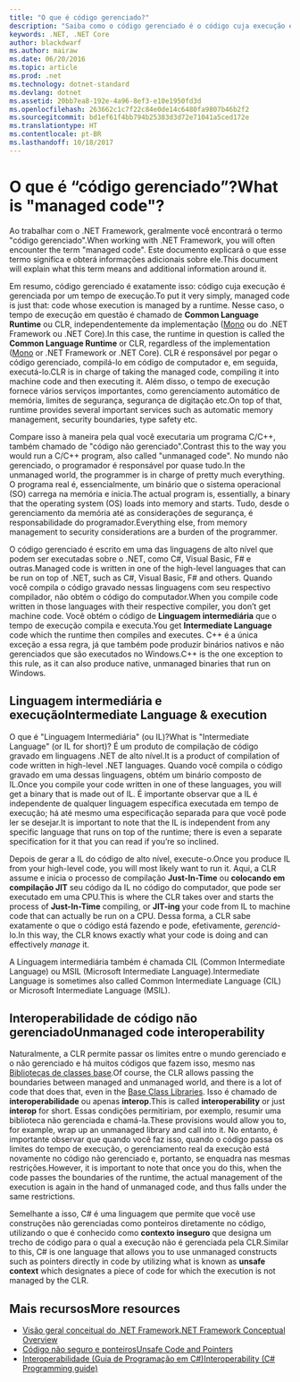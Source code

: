 ```yaml
---
title: "O que é código gerenciado?"
description: "Saiba como o código gerenciado é o código cuja execução é gerenciada por um tempo de execução, o CLR (Common Language Runtime)."
keywords: .NET, .NET Core
author: blackdwarf
ms.author: mairaw
ms.date: 06/20/2016
ms.topic: article
ms.prod: .net
ms.technology: dotnet-standard
ms.devlang: dotnet
ms.assetid: 20bb7ea8-192e-4a96-8ef3-e10e1950fd3d
ms.openlocfilehash: 263662c1c7f22c84e0de14c6480fa9807b46b2f2
ms.sourcegitcommit: bd1ef61f4bb794b25383d3d72e71041a5ced172e
ms.translationtype: HT
ms.contentlocale: pt-BR
ms.lasthandoff: 10/18/2017
---
```

# <a name="what-is-managed-code"></a><span data-ttu-id="639b5-104">O que é “código gerenciado”?</span><span class="sxs-lookup"><span data-stu-id="639b5-104">What is "managed code"?</span></span>

<span data-ttu-id="639b5-105">Ao trabalhar com o .NET Framework, geralmente você encontrará o termo "código gerenciado".</span><span class="sxs-lookup"><span data-stu-id="639b5-105">When working with .NET Framework, you will often encounter the term "managed code".</span></span> <span data-ttu-id="639b5-106">Este documento explicará o que esse termo significa e obterá informações adicionais sobre ele.</span><span class="sxs-lookup"><span data-stu-id="639b5-106">This document will explain what this term means and additional information around it.</span></span>

<span data-ttu-id="639b5-107">Em resumo, código gerenciado é exatamente isso: código cuja execução é gerenciada por um tempo de execução.</span><span class="sxs-lookup"><span data-stu-id="639b5-107">To put it very simply, managed code is just that: code whose execution is managed by a runtime.</span></span> <span data-ttu-id="639b5-108">Nesse caso, o tempo de execução em questão é chamado de **Common Language Runtime** ou CLR, independentemente da implementação ([Mono](http://www.mono-project.com/) ou do .NET Framework ou .NET Core).</span><span class="sxs-lookup"><span data-stu-id="639b5-108">In this case, the runtime in question is called the **Common Language Runtime** or CLR, regardless of the implementation ([Mono](http://www.mono-project.com/) or .NET Framework or .NET Core).</span></span> <span data-ttu-id="639b5-109">CLR é responsável por pegar o código gerenciado, compilá-lo em código de computador e, em seguida, executá-lo.</span><span class="sxs-lookup"><span data-stu-id="639b5-109">CLR is in charge of taking the managed code, compiling it into machine code and then executing it.</span></span> <span data-ttu-id="639b5-110">Além disso, o tempo de execução fornece vários serviços importantes, como gerenciamento automático de memória, limites de segurança, segurança de digitação etc.</span><span class="sxs-lookup"><span data-stu-id="639b5-110">On top of that, runtime provides several important services such as automatic memory management, security boundaries, type safety etc.</span></span>

<span data-ttu-id="639b5-111">Compare isso à maneira pela qual você executaria um programa C/C++, também chamado de "código não gerenciado".</span><span class="sxs-lookup"><span data-stu-id="639b5-111">Contrast this to the way you would run a C/C++ program, also called "unmanaged code".</span></span> <span data-ttu-id="639b5-112">No mundo não gerenciado, o programador é responsável por quase tudo.</span><span class="sxs-lookup"><span data-stu-id="639b5-112">In the unmanaged world, the programmer is in charge of pretty much everything.</span></span> <span data-ttu-id="639b5-113">O programa real é, essencialmente, um binário que o sistema operacional (SO) carrega na memória e inicia.</span><span class="sxs-lookup"><span data-stu-id="639b5-113">The actual program is, essentially, a binary that the operating system (OS) loads into memory and starts.</span></span> <span data-ttu-id="639b5-114">Tudo, desde o gerenciamento da memória até as considerações de segurança, é responsabilidade do programador.</span><span class="sxs-lookup"><span data-stu-id="639b5-114">Everything else, from memory management to security considerations are a burden of the programmer.</span></span>

<span data-ttu-id="639b5-115">O código gerenciado é escrito em uma das linguagens de alto nível que podem ser executadas sobre o .NET, como C#, Visual Basic, F# e outras.</span><span class="sxs-lookup"><span data-stu-id="639b5-115">Managed code is written in one of the high-level languages that can be run on top of .NET, such as C#, Visual Basic, F# and others.</span></span> <span data-ttu-id="639b5-116">Quando você compila o código gravado nessas linguagens com seu respectivo compilador, não obtém o código do computador.</span><span class="sxs-lookup"><span data-stu-id="639b5-116">When you compile code written in those languages with their respective compiler, you don’t get machine code.</span></span> <span data-ttu-id="639b5-117">Você obtém o código de **Linguagem intermediária** que o tempo de execução compila e executa.</span><span class="sxs-lookup"><span data-stu-id="639b5-117">You get **Intermediate Language** code which the runtime then compiles and executes.</span></span> <span data-ttu-id="639b5-118">C++ é a única exceção a essa regra, já que também pode produzir binários nativos e não gerenciados que são executados no Windows.</span><span class="sxs-lookup"><span data-stu-id="639b5-118">C++ is the one exception to this rule, as it can also produce native, unmanaged binaries that run on Windows.</span></span>

## <a name="intermediate-language--execution"></a><span data-ttu-id="639b5-119">Linguagem intermediária e execução</span><span class="sxs-lookup"><span data-stu-id="639b5-119">Intermediate Language & execution</span></span>

<span data-ttu-id="639b5-120">O que é "Linguagem Intermediária" (ou IL)?</span><span class="sxs-lookup"><span data-stu-id="639b5-120">What is "Intermediate Language" (or IL for short)?</span></span> <span data-ttu-id="639b5-121">É um produto de compilação de código gravado em linguagens .NET de alto nível.</span><span class="sxs-lookup"><span data-stu-id="639b5-121">It is a product of compilation of code written in high-level .NET languages.</span></span> <span data-ttu-id="639b5-122">Quando você compila o código gravado em uma dessas linguagens, obtém um binário composto de IL.</span><span class="sxs-lookup"><span data-stu-id="639b5-122">Once you compile your code written in one of these languages, you will get a binary that is made out of IL.</span></span> <span data-ttu-id="639b5-123">É importante observar que a IL é independente de qualquer linguagem específica executada em tempo de execução; há até mesmo uma especificação separada para que você pode ler se desejar.</span><span class="sxs-lookup"><span data-stu-id="639b5-123">It is important to note that the IL is independent from any specific language that runs on top of the runtime; there is even a separate specification for it that you can read if you’re so inclined.</span></span>

<span data-ttu-id="639b5-124">Depois de gerar a IL do código de alto nível, execute-o.</span><span class="sxs-lookup"><span data-stu-id="639b5-124">Once you produce IL from your high-level code, you will most likely want to run it.</span></span> <span data-ttu-id="639b5-125">Aqui, a CLR assume e inicia o processo de compilação **Just-In-Time** ou **colocando em compilação JIT** seu código da IL no código do computador, que pode ser executado em uma CPU.</span><span class="sxs-lookup"><span data-stu-id="639b5-125">This is where the CLR takes over and starts the process of **Just-In-Time** compiling, or **JIT-ing** your code from IL to machine code that can actually be run on a CPU.</span></span> <span data-ttu-id="639b5-126">Dessa forma, a CLR sabe exatamente o que o código está fazendo e pode, efetivamente, _gerenciá_-lo.</span><span class="sxs-lookup"><span data-stu-id="639b5-126">In this way, the CLR knows exactly what your code is doing and can effectively _manage_ it.</span></span>

<span data-ttu-id="639b5-127">A Linguagem intermediária também é chamada CIL (Common Intermediate Language) ou MSIL (Microsoft Intermediate Language).</span><span class="sxs-lookup"><span data-stu-id="639b5-127">Intermediate Language is sometimes also called Common Intermediate Language (CIL) or Microsoft Intermediate Language (MSIL).</span></span>

## <a name="unmanaged-code-interoperability"></a><span data-ttu-id="639b5-128">Interoperabilidade de código não gerenciado</span><span class="sxs-lookup"><span data-stu-id="639b5-128">Unmanaged code interoperability</span></span>

<span data-ttu-id="639b5-129">Naturalmente, a CLR permite passar os limites entre o mundo gerenciado e o não gerenciado e há muitos códigos que fazem isso, mesmo nas [Bibliotecas de classes base](framework-libraries.md).</span><span class="sxs-lookup"><span data-stu-id="639b5-129">Of course, the CLR allows passing the boundaries between managed and unmanaged world, and there is a lot of code that does that, even in the [Base Class Libraries](framework-libraries.md).</span></span> <span data-ttu-id="639b5-130">Isso é chamado de **interoperabilidade** ou apenas **interop**.</span><span class="sxs-lookup"><span data-stu-id="639b5-130">This is called **interoperability** or just **interop** for short.</span></span> <span data-ttu-id="639b5-131">Essas condições permitiriam, por exemplo, resumir uma biblioteca não gerenciada e chamá-la.</span><span class="sxs-lookup"><span data-stu-id="639b5-131">These provisions would allow you to, for example, wrap up an unmanaged library and call into it.</span></span> <span data-ttu-id="639b5-132">No entanto, é importante observar que quando você faz isso, quando o código passa os limites do tempo de execução, o gerenciamento real da execução está novamente no código não gerenciado e, portanto, se enquadra nas mesmas restrições.</span><span class="sxs-lookup"><span data-stu-id="639b5-132">However, it is important to note that once you do this, when the code passes the boundaries of the runtime, the actual management of the execution is again in the hand of unmanaged code, and thus falls under the same restrictions.</span></span>

<span data-ttu-id="639b5-133">Semelhante a isso, C# é uma linguagem que permite que você use construções não gerenciadas como ponteiros diretamente no código, utilizando o que é conhecido como **contexto inseguro** que designa um trecho de código para o qual a execução não é gerenciada pela CLR.</span><span class="sxs-lookup"><span data-stu-id="639b5-133">Similar to this, C# is one language that allows you to use unmanaged constructs such as pointers directly in code by utilizing what is known as **unsafe context** which designates a piece of code for which the execution is not managed by the CLR.</span></span>

## <a name="more-resources"></a><span data-ttu-id="639b5-134">Mais recursos</span><span class="sxs-lookup"><span data-stu-id="639b5-134">More resources</span></span>

*   [<span data-ttu-id="639b5-135">Visão geral conceitual do .NET Framework</span><span class="sxs-lookup"><span data-stu-id="639b5-135">.NET Framework Conceptual Overview</span></span>](https://msdn.microsoft.com/library/zw4w595w.aspx)
*   [<span data-ttu-id="639b5-136">Código não seguro e ponteiros</span><span class="sxs-lookup"><span data-stu-id="639b5-136">Unsafe Code and Pointers</span></span>](https://msdn.microsoft.com/library/t2yzs44b.aspx)
*   [<span data-ttu-id="639b5-137">Interoperabilidade (Guia de Programação em C#)</span><span class="sxs-lookup"><span data-stu-id="639b5-137">Interoperability (C# Programming guide)</span></span>](https://msdn.microsoft.com/library/ms173184.aspx)
